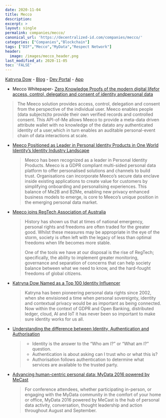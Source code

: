 ```yaml
---
date: 2020-11-04
title: Mecco
description:
excerpt: >
layout: single
permalink: companies/mecco/
canonical_url: 'https://decentralized-id.com/companies/mecco/'
categories: ["Companies","Blockchain"]
tags: ["DIF","Mecco","MyData","Respect Network"]
header:
  image: /images/mecco_header.png
last_modified_at: 2020-11-05
toc: 'FALSE'
---
```


[Katryna Dow](https://katrynadow.me/about/) - [Blog](https://blog.meeco.me/) - [Dev Portal](https://dev.meeco.me/) - [App](https://app.meeco.me/)

* Mecco Whitepaper- [Zero Knowledge Proofs of the modern digital lifefor access, control, delegation and consent of identity andpersonal data](https://media.meeco.me/public-assets/white_papers/Meeco_Zero%20Knowledge%20Proofs%20of%20the%20modern%20digital%20life_V1.0_20180513.compressed.pdf)
 > The Meeco solution provides access, control, delegation and consent from the perspective of the individual user. Meeco enables people (data subjects)to provide their own verified records and controlled consent. This API-of-Me allows Meeco to provide a meta-data driven attribute wallet with no knowledge of the datato any authenticated identity of a user,which in turn enables an auditable personal-event chain of data interactions at scale.

* [Meeco Positioned as Leader in Personal Identity Products in One World Identity’s Identity Industry Landscape](https://blog.meeco.me/meeco-positioned-as-leader-in-personal-identity-products-in-one-world-identitys-identity-industry-landscape/)
  > Meeco has been recognized as a leader in Personal Identity Products. Meeco is a GDPR compliant multi-sided personal data platform to offer personalised solutions and channels to build trust. Organisations can incorporate Meeco’s secure data enclave inside existing applications to create value for customers by simplifying onboarding and personalising experiences. This balance of Me2B and B2Me, enabling new privacy enhanced business models to emerge, is core to Meeco’s unique position in the emerging personal data market.

* [Meeco joins RegTech Association of Australia](https://blog.meeco.me/innovate-beyond-compliance/)
  > History has shown us that at times of national emergency, personal rights and freedoms are often traded for the greater good. Whilst these measures may be appropriate in the eye of the storm, society is often left with the legacy of less than optimal freedoms when life becomes more stable.
  > 
  > One of the tools we have at our disposal is the rise of RegTech; specifically, the ability to implement greater monitoring, governance and separation of concerns that can help society balance between what we need to know, and the hard-fought freedoms of global citizens.

* [Katryna Dow Named as a Top 100 Identity Influencer](https://blog.meeco.me/katryna-dow-named-top-100-identity-influencer/)
  > Katryna has been pioneering personal data rights since 2002, when she envisioned a time when personal sovereignty, identity and contextual privacy would be as important as being connected. Now within the context of GDPR and Open Banking, distributed ledger, cloud, AI and IoT it has never been so important to make sure identity works for us all.

* [Understanding the difference between Identity, Authentication and Authorisation](https://blog.meeco.me/do-you-really-need-to-know-who-i-am/)
  > - Identity is the answer to the “Who am I?” or “What am I?” question.
  > - Authentication is about asking can I trust who or what this is?
  > - Authorisation follows authentication to determine what services are available to the trusted party.

* [Advancing human-centric personal data: MyData 2016 powered by MeCast](https://blog.meeco.me/advancing-human-centric-personal-data/)
  > For conference attendees, whether participating in-person, or engaging with the MyData community in the comfort of your home or office, MyData 2016 powered by MeCast is the hub of personal data activity, conversation, thought leadership and action throughout August and September.
